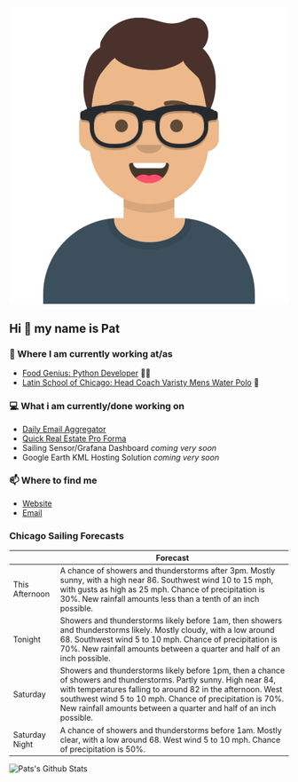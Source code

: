 [![Social banner for p-j-falconer](https://raw.githubusercontent.com/P-J-FALCONER/P-J-FALCONER/master/assets/avataaars.svg)](https://patfalconer.com/)
## Hi :wave: my name is Pat

### 💼 Where I am currently working at/as
- [Food Genius: Python Developer](https://getfoodgenius.com/) 🍔🐍
- [Latin School of Chicago: Head Coach Varisty Mens Water Polo](https://www.latinschool.org/) 🤽


### 💻 What i am currently/done working on
 - [Daily Email Aggregator](https://github.com/P-J-FALCONER/dott_daily_mail)
 - [Quick Real Estate Pro Forma](https://github.com/P-J-FALCONER/henry)
 - Sailing Sensor/Grafana Dashboard *coming very soon*
 - Google Earth KML Hosting Solution *coming very soon*

### 📫 Where to find me
 - [Website](https://patfalconer.com/)
 - [Email](mailto:patrick.j.falconer@gmail.com)


### Chicago Sailing Forecasts
|   | Forecast  |
|---|---|
| This Afternoon | A chance of showers and thunderstorms after 3pm. Mostly sunny, with a high near 86. Southwest wind 10 to 15 mph, with gusts as high as 25 mph. Chance of precipitation is 30%. New rainfall amounts less than a tenth of an inch possible. |
| Tonight | Showers and thunderstorms likely before 1am, then showers and thunderstorms likely. Mostly cloudy, with a low around 68. Southwest wind 5 to 10 mph. Chance of precipitation is 70%. New rainfall amounts between a quarter and half of an inch possible. |
| Saturday | Showers and thunderstorms likely before 1pm, then a chance of showers and thunderstorms. Partly sunny. High near 84, with temperatures falling to around 82 in the afternoon. West southwest wind 5 to 10 mph. Chance of precipitation is 70%. New rainfall amounts between a quarter and half of an inch possible. |
| Saturday Night | A chance of showers and thunderstorms before 1am. Mostly clear, with a low around 68. West wind 5 to 10 mph. Chance of precipitation is 50%. |

![Pats's Github Stats](https://github-readme-stats.vercel.app/api?username=p-j-falconer&show_icons=true&theme=radical)
